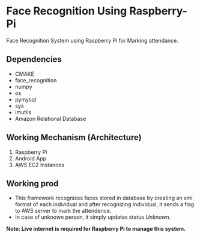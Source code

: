 # Face Recognition Using Raspberry-Pi
Face Recognition System using Raspberry Pi for Marking attendance.

Dependencies
----------------------
- CMAKE
- face_recognition
- numpy
- os
- pymysql
- sys
- imutils
- Amazon Relational Database

Working Mechanism (Architecture)
--------------------

1. Raspberry Pi
2. Android App
3. AWS EC2 Instances

Working prod
-----
- This framework recognizes faces stored in database by creating an xml format of each individual and after recognizing individual, it sends a flag to AWS server to mark the attendence.
- In case of unknown person, it simply updates status *Unknown*.

**Note: Live internet is required for Raspberry Pi to manage this system.**
